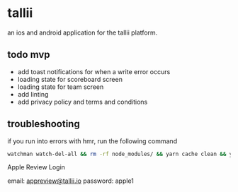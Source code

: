 # tallii

an ios and android application for the tallii platform.

## todo mvp

- add toast notifications for when a write error occurs
- loading state for scoreboard screen
- loading state for team screen
- add linting
- add privacy policy and terms and conditions

## troubleshooting

if you run into errors with hmr, run the following command

```sh
watchman watch-del-all && rm -rf node_modules/ && yarn cache clean && yarn install && yarn start -- --reset-cache
```

Apple Review Login

email: appreview@tallii.io
password: apple1
